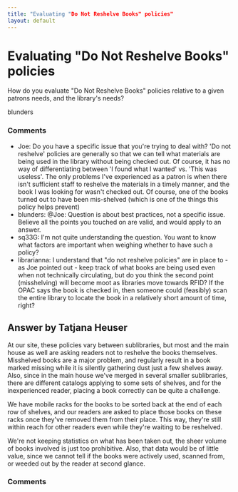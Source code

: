 ```yaml
---
title: "Evaluating "Do Not Reshelve Books" policies"
layout: default
---
```

Evaluating "Do Not Reshelve Books" policies
=====================
How do you evaluate "Do Not Reshelve Books" policies relative to a given
patrons needs, and the library's needs?

blunders

### Comments ###
* Joe: Do you have a specific issue that you're trying to deal with? 'Do not
reshelve' policies are generally so that we can tell what materials are
being used in the library without being checked out. Of course, it has
no way of differentiating between 'I found what I wanted' vs. 'This was
useless'. The only problems I've experienced as a patron is when there
isn't sufficient staff to reshelve the materials in a timely manner, and
the book I was looking for wasn't checked out. Of course, one of the
books turned out to have been mis-shelved (which is one of the things
this policy helps prevent)
* blunders: @Joe: Question is about best practices, not a specific issue. Believe
all the points you touched on are valid, and would apply to an answer.
* sq33G: I'm not quite understanding the question. You want to know what factors
are important when weighing whether to have such a policy?
* librarianna: I understand that "do not reshelve policies" are in place to - as Joe
pointed out - keep track of what books are being used even when not
technically circulating, but do you think the second point (misshelving)
will become moot as libraries move towards RFID? If the OPAC says the
book is checked in, then someone could (feasibly) scan the entire
library to locate the book in a relatively short amount of time, right?


Answer by Tatjana Heuser
----------------
At our site, these policies vary between sublibraries, but most and the
main house as well are asking readers not to reshelve the books
themselves. Misshelved books are a major problem, and regularly result
in a book marked missing while it is silently gathering dust just a few
shelves away. Also, since in the main house we've merged in several
smaller sublibraries, there are different catalogs applying to some sets
of shelves, and for the inexperienced reader, placing a book correctly
can be quite a challenge.

We have mobile racks for the books to be sorted back at the end of each
row of shelves, and our readers are asked to place those books on these
racks once they've removed them from their place. This way, they're
still within reach for other readers even while they're waiting to be
reshelved.

We're not keeping statistics on what has been taken out, the sheer
volume of books involved is just too prohibitive. Also, that data would
be of little value, since we cannot tell if the books were actively
used, scanned from, or weeded out by the reader at second glance.

### Comments ###

